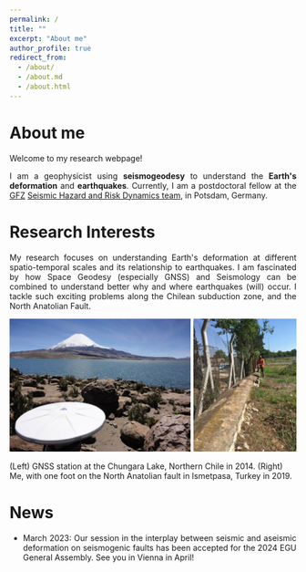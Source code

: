 ```yaml
---
permalink: /
title: ""
excerpt: "About me"
author_profile: true
redirect_from: 
  - /about/
  - /about.md
  - /about.html
---
```


About me
======

<p align="justify">Welcome to my research webpage!</p>

<p align="justify"> I am a geophysicist using <b>seismogeodesy</b> to understand the <b>Earth's deformation</b> and <b>earthquakes</b>. Currently, I am a postdoctoral fellow at the <a href="http://www.gfz-potsdam.de/en/">GFZ</a>  <a href="http://www.gfz-potsdam.de/en/section/seismic-hazard-and-risk-dynamics/overview">Seismic Hazard and Risk Dynamics team</a>, in Potsdam, Germany. </p>

Research Interests
======

<p align="justify">My research focuses on understanding Earth's deformation at different spatio-temporal scales and its relationship to earthquakes. I am fascinated by how Space Geodesy (especially GNSS) and Seismology can be combined to understand better why and where earthquakes (will) occur. I tackle such exciting problems along the Chilean subduction zone, and the North Anatolian Fault.</p>

<img style="float: center;" src="/images/research/portrait_webpage.jpg">

(Left) GNSS station at the Chungara Lake, Northern Chile in 2014. (Right) Me, with one foot on the North Anatolian fault in Ismetpasa, Turkey in 2019.

News
======

- <p align="justify">March 2023: Our session in the interplay between seismic and aseismic deformation on seismogenic faults has been accepted for the 2024 EGU General Assembly. See you in Vienna in April!</p>